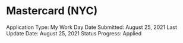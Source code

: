 # Mastercard (NYC)

Application Type: My Work Day
Date Submitted: August 25, 2021
Last Update Date: August 25, 2021
Status Progress: Applied